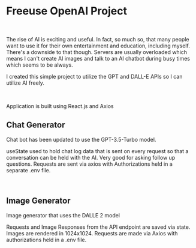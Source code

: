 <h1>Freeuse OpenAI Project</h1>
<br />
<p>The rise of AI is exciting and useful. In fact, so much so, that many people want to use it for their own entertainment and education, including myself. There's a downside to that though. Servers are usually overloaded which means I can't create AI images and talk to an AI chatbot during busy times which seems to be always.</p>
<p>I created this simple project to utilize the GPT and DALL-E APIs so I can utilize AI freely.</p>
<br />
<p>Application is built using React.js and Axios</p>
<h2>Chat Generator</h2>
<p>Chat bot has been updated to use the GPT-3.5-Turbo model.</p>
<p>useState used to hold chat log data that is sent on every request so that a conversation can be held with the AI. Very good for asking follow up questions. Requests are sent via axios with Authorizations held in a separate .env file.</p>
<br />
<h2>Image Generator</h2>
<p>Image generator that uses the DALLE 2 model</p>
<p>Requests and Image Responses from the API endpoint are saved via state. Images are rendered in 1024x1024. Requests are made via Axios with authorizations held in a .env file.</p>
